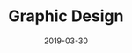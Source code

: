 ---
date: "2019-03-30"
title: "Graphic Design"
intro: "Your brand is one of the key components of your business because it's what customers and clients will come to associate you with."
statement: "We create timeless branding that works across all marketing communications encapsulating who you are as a business"
category: "Services"
icon: 06
services: 
    - "Logos"
    - "Branding"
    - "Brand Refresh"
    - "Brand Guideline Development"
    - "Packaging"
    - "Social Media Graphics"
---
